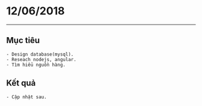 # 12/06/2018
---
## Mục tiêu
	- Design database(mysql).
	- Reseach nodejs, angular.
	- Tìm hiểu nguồn hàng.
## Kết quả
	- Cập nhật sau.